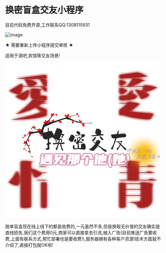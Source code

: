 # 换密盲盒交友小程序
目前代码免费开源,工作联系QQ:1308115931

![image](https://user-images.githubusercontent.com/94306098/142439623-4b0e27ba-5a3c-49e1-8dd5-5a0d987bfd17.png)

★ 需要重新上传小程序提交审核 ★

适用于酒吧,宾馆等交友场景!

![image](dox/uugai.com-i1703-16373041911112.jpg)

脱单盲盒现在线上线下的都是收费的,一元虽然不多,但是换取无价值的交友确实是直线损失,我们这个费用0元,商家可以直接拿去引流,植入广告(目前推送广告要收费,上面有联系方式,帮忙部署也是要收费!),服务器拥有各种客户资源!技术方面就不介绍了,直接打包就OK啦!
